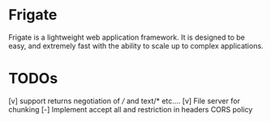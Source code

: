 # Frigate

Frigate is a lightweight web application framework. It is designed to be easy, and extremely fast with the ability to scale up to complex applications.


# TODOs
[v] support returns negotiation of */* and text/* etc....
[v] File server for chunking
[-] Implement accept all and restriction in headers CORS policy 